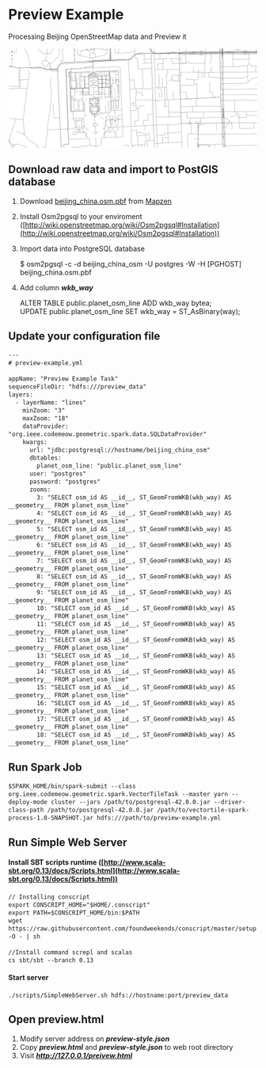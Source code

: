 # Preview Example

Processing Beijing OpenStreetMap data and Preview it  

![Preview](preview.png)

## Download raw data and import to PostGIS database

1. Download [beijing_china.osm.pbf](https://s3.amazonaws.com/metro-extracts.mapzen.com/beijing_china.osm.pbf) from [Mapzen](https://mapzen.com/data/metro-extracts/metro/beijing_china/)  
2. Install Osm2pgsql to your enviroment ([http://wiki.openstreetmap.org/wiki/Osm2pgsql#Installation](http://wiki.openstreetmap.org/wiki/Osm2pgsql#Installation))  
3. Import data into PostgreSQL database

	$ osm2pgsql -c -d beijing\_china\_osm -U postgres -W -H [PGHOST] beijing_china.osm.pbf
  
4. Add column ***wkb_way***

	ALTER TABLE public.planet_osm_line ADD wkb_way bytea;  
	UPDATE public.planet_osm_line SET wkb_way = ST_AsBinary(way);  

## Update your configuration file

	---
	# preview-example.yml
	
	appName: "Preview Example Task"
	sequenceFileDir: "hdfs:///preview_data"
	layers:
	  - layerName: "lines"
	    minZoom: "3"
	    maxZoom: "18"
	    dataProvider: "org.ieee.codemeow.geometric.spark.data.SQLDataProvider"
	    kwargs:
	      url: "jdbc:postgresql://hostname/beijing_china_osm"
	      dbtables:
	        planet_osm_line: "public.planet_osm_line"
	      user: "postgres"
	      password: "postgres"
	      zooms:
	        3: "SELECT osm_id AS __id__, ST_GeomFromWKB(wkb_way) AS __geometry__ FROM planet_osm_line"
	        4: "SELECT osm_id AS __id__, ST_GeomFromWKB(wkb_way) AS __geometry__ FROM planet_osm_line"
	        5: "SELECT osm_id AS __id__, ST_GeomFromWKB(wkb_way) AS __geometry__ FROM planet_osm_line"
	        6: "SELECT osm_id AS __id__, ST_GeomFromWKB(wkb_way) AS __geometry__ FROM planet_osm_line"
	        7: "SELECT osm_id AS __id__, ST_GeomFromWKB(wkb_way) AS __geometry__ FROM planet_osm_line"
	        8: "SELECT osm_id AS __id__, ST_GeomFromWKB(wkb_way) AS __geometry__ FROM planet_osm_line"
	        9: "SELECT osm_id AS __id__, ST_GeomFromWKB(wkb_way) AS __geometry__ FROM planet_osm_line"
	        10: "SELECT osm_id AS __id__, ST_GeomFromWKB(wkb_way) AS __geometry__ FROM planet_osm_line"
	        11: "SELECT osm_id AS __id__, ST_GeomFromWKB(wkb_way) AS __geometry__ FROM planet_osm_line"
	        12: "SELECT osm_id AS __id__, ST_GeomFromWKB(wkb_way) AS __geometry__ FROM planet_osm_line"
	        13: "SELECT osm_id AS __id__, ST_GeomFromWKB(wkb_way) AS __geometry__ FROM planet_osm_line"
	        14: "SELECT osm_id AS __id__, ST_GeomFromWKB(wkb_way) AS __geometry__ FROM planet_osm_line"
	        15: "SELECT osm_id AS __id__, ST_GeomFromWKB(wkb_way) AS __geometry__ FROM planet_osm_line"
	        16: "SELECT osm_id AS __id__, ST_GeomFromWKB(wkb_way) AS __geometry__ FROM planet_osm_line"
	        17: "SELECT osm_id AS __id__, ST_GeomFromWKB(wkb_way) AS __geometry__ FROM planet_osm_line"
	        18: "SELECT osm_id AS __id__, ST_GeomFromWKB(wkb_way) AS __geometry__ FROM planet_osm_line"

## Run Spark Job

	$SPARK_HOME/bin/spark-submit --class org.ieee.codemeow.geometric.spark.VectorTileTask --master yarn --deploy-mode cluster --jars /path/to/postgresql-42.0.0.jar --driver-class-path /path/to/postgresql-42.0.0.jar /path/to/vectortile-spark-process-1.0-SNAPSHOT.jar hdfs:///path/to/preview-example.yml

## Run Simple Web Server

#### Install SBT scripts runtime ([http://www.scala-sbt.org/0.13/docs/Scripts.html](http://www.scala-sbt.org/0.13/docs/Scripts.html))  
	
	// Installing conscript  
	export CONSCRIPT_HOME="$HOME/.conscript"  
	export PATH=$CONSCRIPT_HOME/bin:$PATH  
	wget https://raw.githubusercontent.com/foundweekends/conscript/master/setup.sh -O - | sh
	
	//Install command screpl and scalas  
	cs sbt/sbt --branch 0.13  
	
#### Start server  

	./scripts/SimpleWebServer.sh hdfs://hostname:port/preview_data  

## Open preview.html  

1. Modify server address on ***preview-style.json***
2. Copy ***preview.html*** and ***preview-style.json*** to web root directory
3. Visit ***http://127.0.0.1/preivew.html***

 
